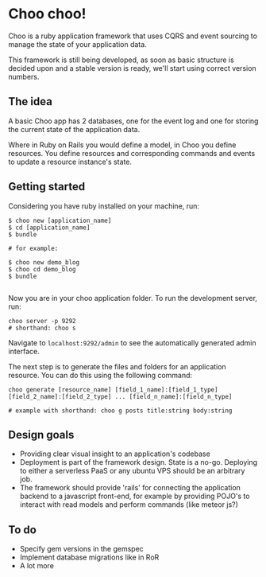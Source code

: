 # Choo choo!

Choo is a ruby application framework that uses CQRS and event sourcing to manage the state of your application data.

This framework is still being developed, as soon as basic structure is decided upon and a stable version is ready, we'll start using correct version numbers.


## The idea

A basic Choo app has 2 databases, one for the event log and one for storing the current state of the application data.

Where in Ruby on Rails you would define a model, in Choo you define resources. You define resources and corresponding commands and events to update a resource instance's state.



## Getting started

Considering you have ruby installed on your machine, run:

```
$ choo new [application_name]
$ cd [application_name]
$ bundle

# for example:

$ choo new demo_blog
$ choo cd demo_blog
$ bundle


```

Now you are in your choo application folder. To run the development server, run:

```
choo server -p 9292
# shorthand: choo s
```

Navigate to `localhost:9292/admin` to see the automatically generated admin interface.

The next step is to generate the files and folders for an application resource. You can do this using the following command:

```
choo generate [resource_name] [field_1_name]:[field_1_type] [field_2_name]:[field_2_type] ... [field_n_name]:[field_n_type]

# example with shorthand: choo g posts title:string body:string
```


## Design goals

- Providing clear visual insight to an application's codebase
- Deployment is part of the framework design. State is a no-go. Deploying to either a serverless PaaS or any ubuntu VPS should be an arbitrary job.
- The framework should provide 'rails' for connecting the application backend to a javascript front-end, for example by providing POJO's to interact with read models and perform commands (like meteor js?)

## To do

- Specify gem versions in the gemspec
- Implement database migrations like in RoR
- A lot more